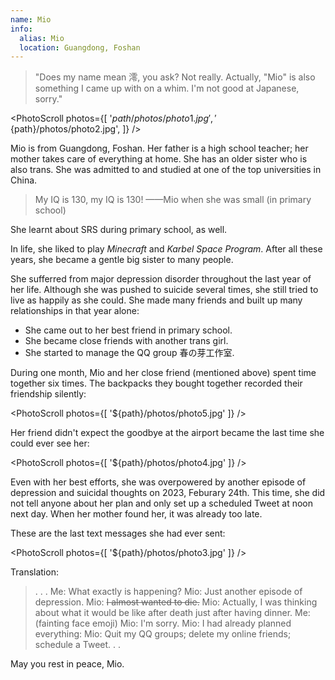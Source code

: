 ```yaml
---
name: Mio
info:
  alias: Mio
  location: Guangdong, Foshan
---
```


> "Does my name mean 澪, you ask? Not really. Actually, "Mio" is also something I came up with on a whim. I'm not good at Japanese, sorry."

<PhotoScroll photos={[
'${path}/photos/photo1.jpg',
'${path}/photos/photo2.jpg',
]} />

Mio is from Guangdong, Foshan.
Her father is a high school teacher; her mother takes care of everything at home.
She has an older sister who is also trans.
She was admitted to and studied at one of the top universities in China.

> My IQ is 130, my IQ is 130!
> ——Mio when she was small (in primary school)

She learnt about SRS during primary school, as well.

In life, she liked to play *Minecraft* and *Karbel Space Program*.
After all these years, she became a gentle big sister to many people.

She sufferred from major depression disorder throughout the last year of her life.
Although she was pushed to suicide several times, she still tried to live as happily as she could.
She made many friends and built up many relationships in that year alone:

- She came out to her best friend in primary school.
- She became close friends with another trans girl.
- She started to manage the QQ group 春の芽工作室.

During one month, Mio and her close friend (mentioned above) spent time together six times.
The backpacks they bought together recorded their friendship silently:

<PhotoScroll photos={[
'${path}/photos/photo5.jpg'
]} />

Her friend didn't expect the goodbye at the airport became the last time she could ever see her:

<PhotoScroll photos={[
'${path}/photos/photo4.jpg'
]} />

Even with her best efforts, she was overpowered by another episode of depression and suicidal thoughts on 2023, Feburary 24th.
This time, she did not tell anyone about her plan and only set up a scheduled Tweet at noon next day.
When her mother found her, it was already too late.

These are the last text messages she had ever sent:

<PhotoScroll photos={[
'${path}/photos/photo3.jpg'
]} />

Translation:

> . . .
> Me: What exactly is happening?
> Mio: Just another episode of depression.
> Mio: ~~I almost wanted to die.~~
> Mio: Actually, I was thinking about what it would be like after death just after having dinner.
> Me: (fainting face emoji)
> Mio: I'm sorry.
> Mio: I had already planned everything:
> Mio: Quit my QQ groups; delete my online friends; schedule a Tweet. . .

May you rest in peace, Mio.
